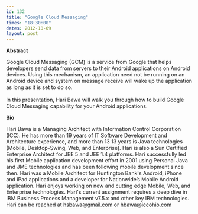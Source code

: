 ```yaml
---
id: 132
title: "Google Cloud Messaging"
times: "18:30:00"
dates: 2012-10-09
layout: post
---
```

 **Abstract**

Google Cloud Messaging (GCM) is a service from Google that helps developers send data from servers to their Android applications on Android devices. Using this mechanism, an application need not be running on an Android device and system on message receive will wake up the application as long as it is set to do so.  
&nbsp;  
In this presentation, Hari Bawa will walk you through how to build Google Cloud Messaging capability for your Android applications.  

**Bio**

Hari Bawa is a Managing Architect with Information Control Corporation (ICC). He has more than 19 years of IT Software Development and Architecture experience, and more than 13 13 years is Java technologies (Mobile, Desktop-Swing, Web, and Enterprise). Hari is also a Sun Certified Enterprise Architect for JEE 5 and JEE 1.4 platforms. Hari successfully led his first Mobile application development effort in 2001 using Personal Java and JME technologies and has been following mobile development since then. Hari was a Mobile Architect for Huntington Bank's Android, iPhone and iPad applications and a developer for Nationwide’s Mobile Android application. Hari enjoys working on new and cutting edge Mobile, Web, and Enterprise technologies. Hari's current assignment requires a deep dive in IBM Business Process Management v7.5.x and other key IBM technologies. Hari can be reached at hsbawa@gmail.com or hbawa@iccohio.com

